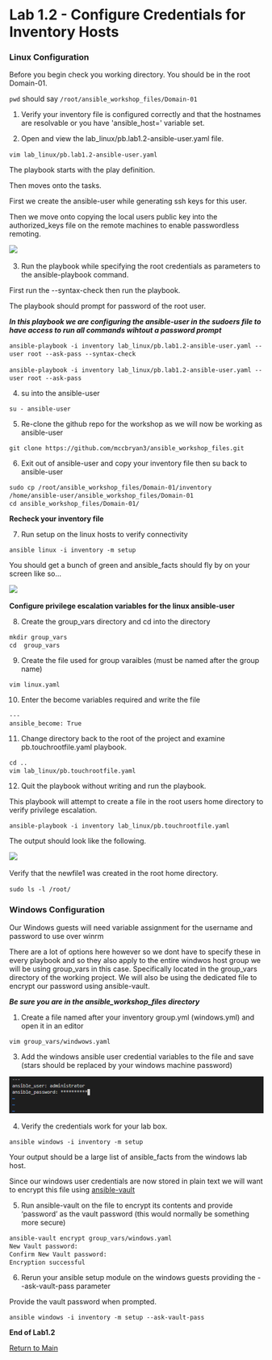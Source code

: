
# Lab 1.2 - Configure Credentials for Inventory Hosts

### Linux Configuration

Before you begin check you working directory. You should be in the root Domain-01.

```pwd``` should say ```/root/ansible_workshop_files/Domain-01```


1. Verify your inventory file is configured correctly and that the hostnames are resolvable or you have 'ansible_host=' variable set.

2. Open and view the lab_linux/pb.lab1.2-ansible-user.yaml file.

```vim lab_linux/pb.lab1.2-ansible-user.yaml```

The playbook starts with the play definition.

Then moves onto the tasks.

First we create the ansible-user while generating ssh keys for this user.

Then we move onto copying the local users public key into the authorized_keys file on the remote machines to enable passwordless remoting.

![](/images/lab1.2-ansible-user.png)

3. Run the playbook while specifying the root credentials as parameters to the ansible-playbook command.

First run the --syntax-check then run the playbook.<br>

The playbook should prompt for password of the root user.

***In this playbook we are configuring the ansible-user in the sudoers file to have access to run all commands wihtout a password prompt***

```
ansible-playbook -i inventory lab_linux/pb.lab1.2-ansible-user.yaml --user root --ask-pass --syntax-check

ansible-playbook -i inventory lab_linux/pb.lab1.2-ansible-user.yaml --user root --ask-pass
````

4. su into the ansible-user

```
su - ansible-user
```

5. Re-clone the github repo for the workshop as we will now be working as ansible-user

```
git clone https://github.com/mccbryan3/ansible_workshop_files.git
```

6. Exit out of ansible-user and copy your inventory file then su back to ansible-user

```
sudo cp /root/ansible_workshop_files/Domain-01/inventory /home/ansible-user/ansible_workshop_files/Domain-01
cd ansible_workshop_files/Domain-01/
```

**Recheck your inventory file**

7. Run setup on the linux hosts to verify connectivity

```
ansible linux -i inventory -m setup
```

You should get a bunch of green and ansible_facts should fly by on your screen like so...<br>

![](/images/lab1.2-linux-setup.png)


**Configure privilege escalation variables for the linux ansible-user**

8. Create the group_vars directory and cd into the directory
```
mkdir group_vars
cd  group_vars
```

9. Create the file used for group varaibles (must be named after the group name)

```
vim linux.yaml
```

10. Enter the become variables required and write the file

```
---
ansible_become: True
```
11. Change directory back to the root of the project and examine pb.touchrootfile.yaml playbook.
```
cd ..
vim lab_linux/pb.touchrootfile.yaml
```
12. Quit the playbook without writing and run the playbook.

This playbook will attempt to create a file in the root users home directory to verify privilege escalation. 

```
ansible-playbook -i inventory lab_linux/pb.touchrootfile.yaml
```
The output should look like the following.

![](/images/lab1.2-touchroot1.png)

Verify that the newfile1 was created in the root home directory.

```sudo ls -l /root/```

### Windows Configuration

Our Windows guests will need variable assignment for the username and password to use over winrm

There are a lot of options here however so we dont have to specify these in every playbook and so they also apply to the entire windwos host group we will be using group_vars in this case. Specifically located in the group_vars directory of the working project. We will also be using the dedicated file to encrypt our password using ansible-vault.

***Be sure you are in the ansible_workshop_files directory***

1.	Create a file named after your inventory group.yml (windows.yml) and open it in an editor
```
vim group_vars/windwows.yaml
````
3.	Add the windows ansible user credential variables to the file and save (stars should be replaced by your windows machine password)

![](/images/lab1.2-windows-vars.png)

4. Verify the credentials work for your lab box.

```
ansible windows -i inventory -m setup
```
Your output should be a large list of ansible_facts from the windows lab host.

Since our windows user credentials are now stored in plain text we will want to encrypt this file using [ansible-vault](https://docs.ansible.com/ansible/latest/user_guide/vault.html)

5.	Run ansible-vault on the file to encrypt its contents and provide ‘password’ as the vault password (this would normally be something more secure)

```
ansible-vault encrypt group_vars/windows.yaml
New Vault password: 
Confirm New Vault password:
Encryption successful
```

6. Rerun your ansible setup module on the windows guests providing the --ask-vault-pass parameter

Provide the vault password when prompted.

```
ansible windows -i inventory -m setup --ask-vault-pass
```

**End of Lab1.2**

[Return to Main](/README.md)

